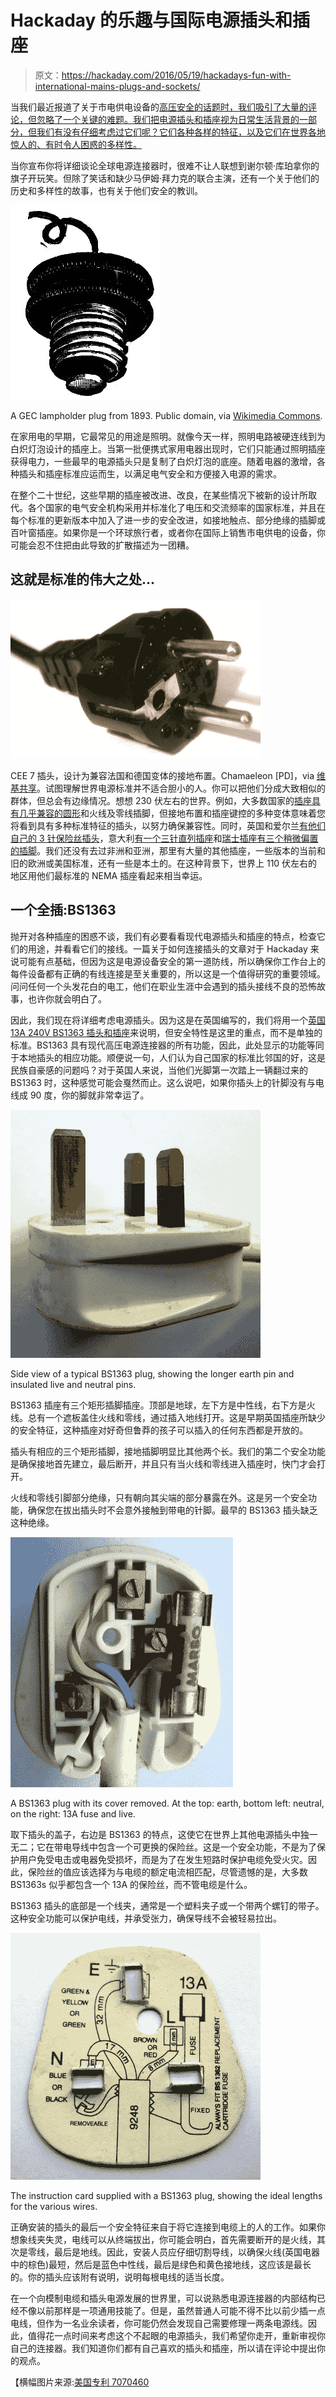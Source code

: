 # Hackaday 的乐趣与国际电源插头和插座

> 原文：<https://hackaday.com/2016/05/19/hackadays-fun-with-international-mains-plugs-and-sockets/>

当我们最近报道了关于市电供电设备的[高压安全的话题时，我们吸引了大量的评论，但忽略了一个关键的难题。我们把电源插头和插座视为日常生活背景的一部分，但我们有没有仔细考虑过它们呢？它们各种各样的特征，以及它们在世界各地惊人的、有时令人困惑的多样性。](https://hackaday.com/2016/05/11/looking-mains-voltage-in-the-eye-and-surviving-part-1/)

当你宣布你将详细谈论全球电源连接器时，很难不让人联想到谢尔顿·库珀拿你的旗子开玩笑。但除了笑话和缺少马伊姆·拜力克的联合主演，还有一个关于他们的历史和多样性的故事，也有关于他们安全的教训。

[![A GEC lampholder plug from 1893\. Public domain, via Wikimedia Commons.](img/0438617d32985f6733d668af2ffd942b.png)](https://hackaday.com/wp-content/uploads/2016/05/1893_gec_lampholder_plug.jpg)

A GEC lampholder plug from 1893\. Public domain, via [Wikimedia Commons](https://commons.wikimedia.org/wiki/File:1893_GEC_Lampholder_Plug.jpg).

在家用电的早期，它最常见的用途是照明。就像今天一样，照明电路被硬连线到为白炽灯泡设计的插座上。当第一批便携式家用电器出现时，它们只能通过照明插座获得电力，一些最早的电源插头只是复制了白炽灯泡的底座。随着电器的激增，各种插头和插座标准应运而生，以满足电气安全和方便接入电源的需求。

在整个二十世纪，这些早期的插座被改进、改良，在某些情况下被新的设计所取代。各个国家的电气安全机构采用并标准化了电压和交流频率的国家标准，并且在每个标准的更新版本中加入了进一步的安全改进，如接地触点、部分绝缘的插脚或百叶窗插座。如果你是一个环球旅行者，或者你在国际上销售市电供电的设备，你可能会忍不住把由此导致的扩散描述为一团糟。

## 这就是标准的伟大之处…

[![A CEE 7 plug designed to be compatible with the earthing arrangements of both French and German variants. Chamaeleon [PD], via Wikimedia Commons.](img/4c53956906d76eea3b135591c4b95f33.png)](https://hackaday.com/wp-content/uploads/2016/05/cee_7-7.jpg)

CEE 7 插头，设计为兼容法国和德国变体的接地布置。Chamaeleon [PD]，via [维基共享](https://commons.wikimedia.org/wiki/File:CEE_7-7.jpg)。试图理解世界电源标准并不适合胆小的人。你可以把他们分成大致相似的群体，但总会有边缘情况。想想 230 伏左右的世界。例如，大多数国家的[插座具有几乎兼容的圆形](https://en.wikipedia.org/wiki/AC_power_plugs_and_sockets#CEE_7_standards)和火线及零线插脚，但接地布置和插座键控的多种变体意味着您将看到具有多种标准特征的插头，以努力确保兼容性。同时，英国和爱尔兰[有他们自己的 3 针保险丝插头](https://en.wikipedia.org/wiki/AC_power_plugs_and_sockets#BS_1363_.28Type_G.29)，意大利[有一个三针直列插座](https://en.wikipedia.org/wiki/AC_power_plugs_and_sockets#Italy_.28Type_L.29)和[瑞士插座有三个稍微偏置的插脚](https://en.wikipedia.org/wiki/AC_power_plugs_and_sockets#Swiss_SEV_1011)。我们还没有去过非洲和亚洲，那里有大量的其他插座，一些版本的当前和旧的欧洲或美国标准，还有一些是本土的。在这种背景下，世界上 110 伏左右的地区用他们最标准的 NEMA 插座看起来相当幸运。

## 一个全插:BS1363

抛开对各种插座的困惑不谈，我们有必要看看现代电源插头和插座的特点，检查它们的用途，并看看它们的接线。一篇关于如何连接插头的文章对于 Hackaday 来说可能有点基础，但因为这是电源设备安全的第一道防线，所以确保你工作台上的每件设备都有正确的有线连接是至关重要的，所以这是一个值得研究的重要领域。问问任何一个头发花白的电工，他们在职业生涯中会遇到的插头接线不良的恐怖故事，也许你就会明白了。

因此，我们现在将详细考虑电源插头。因为这是在英国编写的，我们将用一个[英国 13A 240V BS1363 插头和插座](https://en.wikipedia.org/wiki/AC_power_plugs_and_sockets:_British_and_related_types#BS_1363_three-pin_.28rectangular.29_plugs_and_sockets)来说明，但安全特性是这里的重点，而不是单独的标准。BS1363 具有现代高压电源连接器的所有功能，因此，此处显示的功能等同于本地插头的相应功能。顺便说一句，人们认为自己国家的标准比邻国的好，这是民族自豪感的问题吗？对于英国人来说，当他们光脚第一次踏上一辆翻过来的 BS1363 时，这种感觉可能会戛然而止。这么说吧，如果你插头上的针脚没有与电线成 90 度，你的脚就非常幸运了。

[![Side view of a typical BS1363 plug, showing the longer earth pin and insulated live and neutral pins.](img/691cafa00df79e94cfd644b7fe0a9d5f.png)](https://hackaday.com/wp-content/uploads/2016/05/bs1363-side-view.jpg)

Side view of a typical BS1363 plug, showing the longer earth pin and insulated live and neutral pins.

BS1363 插座有三个矩形插脚插座。顶部是地球，左下方是中性线，右下方是火线。总有一个遮板盖住火线和零线，通过插入地线打开。这是早期英国插座所缺少的安全特征，这种插座对好奇但鲁莽的孩子可以插入的任何东西都是开放的。

插头有相应的三个矩形插脚，接地插脚明显比其他两个长。我们的第二个安全功能是确保接地首先建立，最后断开，并且只有当火线和零线进入插座时，快门才会打开。

火线和零线引脚部分绝缘，只有朝向其尖端的部分暴露在外。这是另一个安全功能，确保您在拔出插头时不会意外接触到带电的针脚。最早的 BS1363 插头缺乏这种绝缘。

![A BS1363 plug with its cover removed. At the top: earth, bottom left: neutral, on the right: 13A fuse and live.](img/f9a2e86d4caf0089deb0f2a17a543164.png)

A BS1363 plug with its cover removed. At the top: earth, bottom left: neutral, on the right: 13A fuse and live.

取下插头的盖子，右边是 BS1363 的特点，这使它在世界上其他电源插头中独一无二；它在带电导线中包含一个可更换的保险丝。这是一个安全功能，不是为了保护用户免受电击或电器免受损坏，而是为了在发生短路时保护电缆免受火灾。因此，保险丝的值应该选择为与电缆的额定电流相匹配，尽管遗憾的是，大多数 BS1363s 似乎都包含一个 13A 的保险丝，而不管电缆是什么。

BS1363 插头的底部是一个线夹，通常是一个塑料夹子或一个带两个螺钉的带子。这种安全功能可以保护电线，并承受张力，确保导线不会被轻易拉出。

[![The instruction card supplied with a BS1363 plug, showing the ideal lengths for the various wires.](img/b31e3567c81ec4ca540b7e4bc89e0fd9.png)](https://hackaday.com/wp-content/uploads/2016/05/bs1363-instructions.jpg)

The instruction card supplied with a BS1363 plug, showing the ideal lengths for the various wires.

正确安装的插头的最后一个安全特征来自于将它连接到电缆上的人的工作。如果你想象线夹失灵，电线可以从终端拔出，你可能会明白，首先需要断开的是火线，其次是零线，最后是地线。因此，安装人员应仔细切割导线，以确保火线(英国电器中的棕色)最短，然后是蓝色中性线，最后是绿色和黄色接地线，这应该是最长的。你的插头应该附有说明，说明每根电线的适当长度。

在一个向模制电缆和插头电源发展的世界里，可以说熟悉电源连接器的内部结构已经不像以前那样是一项通用技能了。但是，虽然普通人可能不得不比以前少插一点电线，但作为一名业余读者，你可能仍然会发现自己需要修理一两条电源线。因此，值得花一点时间来考虑这个不起眼的电源插头，我们希望你走开，重新审视你自己的连接器。我们知道你们都有自己喜欢的插头和插座，所以请在评论中提出你的观点。

【横幅图片来源:[美国专利 7070460](http://www.freepatentsonline.com/7070460.html)